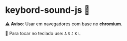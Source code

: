 # keybord-sound-js 🎹

⚠ **Aviso**: Usar em navegadores com base no **chromium**.

🎹 Para tocar no teclado use: `A` `S` `J` `K` `L`
